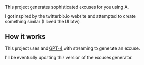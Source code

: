 This project generates sophisticated excuses for you using AI. 

I got inspired by the twitterbio.io website and attempted to create something similar (I loved the UI btw).

## How it works

This project uses and [GPT-4](https://openai.com/api/) with streaming to generate an excuse.

I'll be eventually updating this version of the excuses generator.
